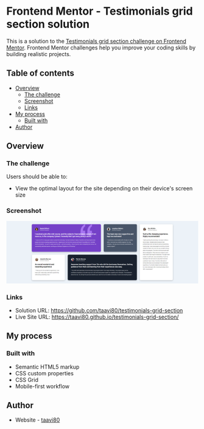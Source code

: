# Frontend Mentor - Testimonials grid section solution

This is a solution to the [Testimonials grid section challenge on Frontend Mentor](https://www.frontendmentor.io/challenges/testimonials-grid-section-Nnw6J7Un7). Frontend Mentor challenges help you improve your coding skills by building realistic projects.

## Table of contents

- [Overview](#overview)
  - [The challenge](#the-challenge)
  - [Screenshot](#screenshot)
  - [Links](#links)
- [My process](#my-process)
  - [Built with](#built-with)
- [Author](#author)


## Overview

### The challenge

Users should be able to:

- View the optimal layout for the site depending on their device's screen size

### Screenshot

![](design/desktop.png)

### Links

- Solution URL: https://github.com/taavi80/testimonials-grid-section
- Live Site URL: https://taavi80.github.io/testimonials-grid-section/

## My process

### Built with

- Semantic HTML5 markup
- CSS custom properties
- CSS Grid
- Mobile-first workflow


## Author

- Website - [taavi80](https://www.frontendmentor.io/profile/taavi80)
